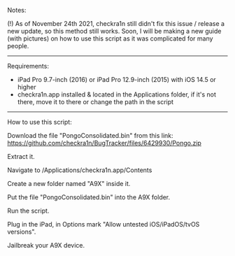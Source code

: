 Notes: 

(!) As of November 24th 2021, checkra1n still didn't fix this issue / release a new update, so this method still works.
Soon, I will be making a new guide (with pictures) on how to use this script as it was complicated for many people.

--------------------------------------------------

Requirements: 

- iPad Pro 9.7-inch (2016) or iPad Pro 12.9-inch (2015) with iOS 14.5 or higher
- checkra1n.app installed & located in the Applications folder, if it's not there, move it to there or change the path in the script

--------------------------------------------------

How to use this script:

Download the file "PongoConsolidated.bin" from this link:
https://github.com/checkra1n/BugTracker/files/6429930/Pongo.zip

Extract it.

Navigate to /Applications/checkra1n.app/Contents

Create a new folder named "A9X" inside it. 

Put the file "PongoConsolidated.bin" into the A9X folder.

Run the script.

Plug in the iPad, in Options mark "Allow untested iOS/iPadOS/tvOS versions".

Jailbreak your A9X device.
